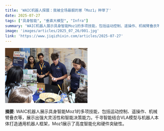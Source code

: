 ```yaml
---
title: 'WAIC机器人探展：我被全场最靓的崽「Moz1」种草了'
date: 2025-07-27
tags: ["具身智能", "垂直大模型", "Infra"]
summary: 'WAIC机器人展示具身智能Moz1的多项技能，包括运动控制、遥操作、机械臂叠衣等，展示出强大灵活性和智能决策能力。千寻智能结合VLA模型与机器人本体打造通用机器人框架，Moz1展示了高度智能化和硬件突破性。'
image: 'images/articles/2025_07_26/001.jpg'
link: 'https://www.jiqizhixin.com/articles/2025-07-27'
---
```

![WAIC机器人探展：我被全场最靓的崽「Moz1」种草了](images/articles/2025_07_26/001.jpg)

**摘要**: WAIC机器人展示具身智能Moz1的多项技能，包括运动控制、遥操作、机械臂叠衣等，展示出强大灵活性和智能决策能力。千寻智能结合VLA模型与机器人本体打造通用机器人框架，Moz1展示了高度智能化和硬件突破性。
